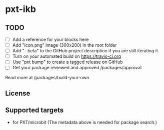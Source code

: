 # pxt-ikb



## TODO

- [ ] Add a reference for your blocks here
- [ ] Add "icon.png" image (300x200) in the root folder
- [ ] Add "- beta" to the GitHub project description if you are still iterating it.
- [ ] Turn on your automated build on https://travis-ci.org
- [ ] Use "pxt bump" to create a tagged release on GitHub
- [ ] Get your package reviewed and approved /packages/approval

Read more at /packages/build-your-own

## License



## Supported targets

* for PXT/microbit
(The metadata above is needed for package search.)

